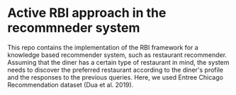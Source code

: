 # Active RBI approach in the recommneder system

This repo contains the implementation of the RBI framework for a knowledge based recommender system, such as restaurant recommender. Assuming that the diner has a certain type of restaurant in mind, the system needs to discover the preferred restaurant according to the diner's profile and the responses to the previous queries. Here, we used Entree Chicago Recommendation dataset (Dua et al. 2019).

